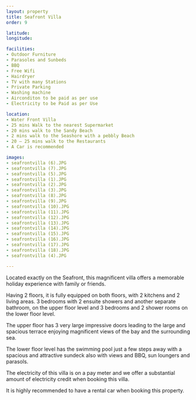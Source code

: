 ```yaml
---
layout: property
title: Seafront Villa
order: 9

latitude: 
longitude: 

facilities:
- Outdoor Furniture
- Parasoles and Sunbeds
- BBQ
- Free Wifi
- Hairdryer
- TV with many Stations
- Private Parking
- Washing machine
- Airconditon to be paid as per use
- Electricity to be Paid as per Use

location:
- Water Front Villa
- 25 mins Walk to the nearest Supermarket
- 20 mins walk to the Sandy Beach
- 2 mins walk to the Seashore with a pebbly Beach
- 20 – 25 mins walk to the Restaurants
- A Car is recommended

images:
- seafrontvilla (6).JPG
- seafrontvilla (7).JPG
- seafrontvilla (5).JPG
- seafrontvilla (1).JPG
- seafrontvilla (2).JPG
- seafrontvilla (3).JPG
- seafrontvilla (8).JPG
- seafrontvilla (9).JPG
- seafrontvilla (10).JPG
- seafrontvilla (11).JPG
- seafrontvilla (12).JPG
- seafrontvilla (13).JPG
- seafrontvilla (14).JPG
- seafrontvilla (15).JPG
- seafrontvilla (16).JPG
- seafrontvilla (17).JPG
- seafrontvilla (18).JPG
- seafrontvilla (4).JPG

---
```


Located exactly on the Seafront, this magnificent villa offers a memorable holiday experience with family or friends.
 
Having 2 floors, it is fully equipped on both floors, with 2 kitchens and 2 living areas. 3 bedrooms with 2 ensuite showers and another separate bathroom, on the upper floor level and 3 bedrooms and 2
shower rooms on the lower floor level.
 
The upper floor has 3 very large impressive doors leading to the large and spacious terrace enjoying magnificent views of the bay and the surrounding sea.
 
The lower floor level has the swimming pool just a few steps away with a spacious and attractive sundeck also with views and BBQ, sun loungers and parasols.
 
The electricity of this villa is on a pay meter and we offer a substantial amount of electricity credit when booking this villa.
 
It is highly recommended to have a rental car when booking this property.